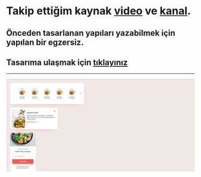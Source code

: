 # Takip ettiğim kaynak [video](https://www.youtube.com/watch?v=wWsjFgviw6s&list=PLfAfrKyDRWrGze_1T1bUU0qA9RknVKI5J&index=20) ve [kanal](https://www.youtube.com/c/PROTOTURKCOM).

## Önceden tasarlanan yapıları yazabilmek için yapılan bir egzersiz.
## Tasarıma ulaşmak için [tıklayınız](https://uidesigndaily.com/posts/sketch-recipe-components-subscribe-tags-card-rating-day-1145) 
---
![Components](./images/frontend-examples-22.png)